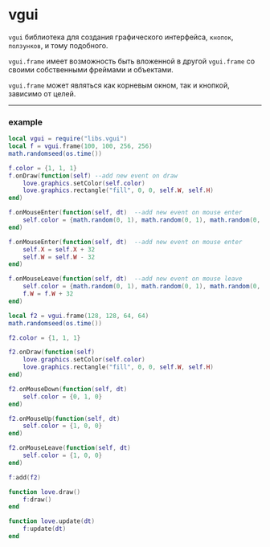 # vgui
`vgui` библиотека для создания графического интерфейса,
`кнопок`, `ползунков`, и тому подобного.

`vgui.frame` имеет возможность быть вложенной в другой `vgui.frame` со своими собственными фреймами и объектами.

`vgui.frame` может являться как корневым окном, так и кнопкой, зависимо от целей.
***

### example
```lua
local vgui = require("libs.vgui")
local f = vgui.frame(100, 100, 256, 256)
math.randomseed(os.time())

f.color = {1, 1, 1}
f.onDraw(function(self) --add new event on draw
    love.graphics.setColor(self.color)
    love.graphics.rectangle("fill", 0, 0, self.W, self.H)
end)

f.onMouseEnter(function(self, dt)  --add new event on mouse enter
    self.color = {math.random(0, 1), math.random(0, 1), math.random(0, 1)}
end)

f.onMouseEnter(function(self, dt)  --add new event on mouse enter
    self.X = self.X + 32
    self.W = self.W - 32
end)

f.onMouseLeave(function(self, dt)  --add new event on mouse leave
    self.color = {math.random(0, 1), math.random(0, 1), math.random(0, 1)}
    f.W = f.W + 32
end)

local f2 = vgui.frame(128, 128, 64, 64)
math.randomseed(os.time())

f2.color = {1, 1, 1}

f2.onDraw(function(self)
    love.graphics.setColor(self.color)
    love.graphics.rectangle("fill", 0, 0, self.W, self.H)
end)

f2.onMouseDown(function(self, dt)
    self.color = {0, 1, 0}
end)

f2.onMouseUp(function(self, dt)
    self.color = {1, 0, 0}
end)

f2.onMouseLeave(function(self, dt)
    self.color = {1, 0, 0}
end)

f:add(f2)

function love.draw()
    f:draw()
end

function love.update(dt)
    f:update(dt)
end
```
